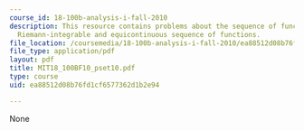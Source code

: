 ```yaml
---
course_id: 18-100b-analysis-i-fall-2010
description: This resource contains problems about the sequence of functions on R,
  Riemann-integrable and equicontinuous sequence of functions.
file_location: /coursemedia/18-100b-analysis-i-fall-2010/ea88512d08b76fd1cf6577362d1b2e94_MIT18_100BF10_pset10.pdf
file_type: application/pdf
layout: pdf
title: MIT18_100BF10_pset10.pdf
type: course
uid: ea88512d08b76fd1cf6577362d1b2e94

---
```

None